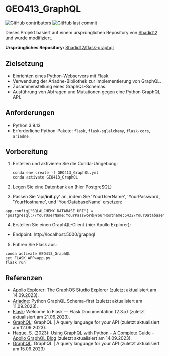 # GEO413_GraphQL

![GitHub contributors](https://img.shields.io/github/contributors/Shadid12/GEO413_GraphQL)
![GitHub last commit](https://img.shields.io/github/last-commit/Shadid12/GEO413_GraphQL)

Dieses Projekt basiert auf einem ursprünglichen Repository von [Shadid12](https://github.com/Shadid12) und wurde modifiziert.

**Ursprüngliches Repository:** [Shadid12/flask-graphql](https://github.com/Shadid12/flask-graphql)

## Zielsetzung

- Einrichten eines Python-Webservers mit Flask.
- Verwendung der Ariadne-Bibliothek zur Implementierung von GraphQL.
- Zusammenstellung eines GraphQL-Schemas.
- Ausführung von Abfragen und Mutationen gegen eine Python GraphQL API.

## Anforderungen

- Python 3.9.13
- Erforderliche Python-Pakete: `flask`, `flask-sqlalchemy`, `flask-cors`, `ariadne`

## Vorbereitung

1. Erstellen und aktivieren Sie die Conda-Umgebung:

   ```shell
   conda env create -f GEO413_GraphQL.yml
   conda activate GEO413_GraphQL
   ```
2. Legen Sie eine Datenbank an (hier PostgreSQL)
   
4. Passen Sie 'api/__init__.py' an, indem Sie 'YourUserName', 'YourPassword', 'YourHostname', und 'YourDatabaseName' ersetzen:

```
app.config["SQLALCHEMY_DATABASE_URI"] = "postgresql://YourUserName:YourPassword@YourHostname:5432/YourDatabaseName"
```

4. Erstellen Sie einen GraphQL-Client (hier Apollo Explorer):

- Endpoint: http://localhost:5000/graphql

5. Führen Sie Flask aus:
   
```
conda activate GEO413_GraphQL
set FLASK_APP=app.py
flask run
```

## Referenzen

- [Apollo Explorer](https://www.apollographql.com/docs/graphos/explorer/): The GraphOS Studio Explorer (zuletzt aktualisiert am 14.09.2023).
- [Ariadne](https://ariadnegraphql.org/): Python GraphQL Schema-first (zuletzt aktualisiert am 11.09.2023).
- [Flask](https://flask.palletsprojects.com/en/2.3.x/): Welcome to Flask — Flask Documentation (2.3.x) (zuletzt aktualisiert am 21.06.2023).
- [GraphQL](https://graphql.org/): GraphQL | A query language for your API (zuletzt aktualisiert am 12.09.2023).
- Haque, S. (2023): [Using GraphQL with Python – A Complete Guide - Apollo GraphQL Blog](https://www.apollographql.com/blog/graphql/python/complete-api-guide/) (zuletzt aktualisiert am 14.09.2023).
- [GraphQL](https://graphql.org/): GraphQL | A query language for your API (zuletzt aktualisiert am 15.09.2023)



